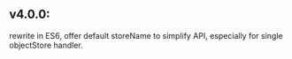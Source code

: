 ## v4.0.0:

rewrite in ES6, offer default storeName to simplify API, especially for single objectStore handler.